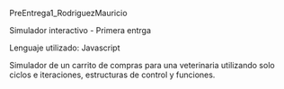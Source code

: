 PreEntrega1_RodriguezMauricio

Simulador interactivo - Primera entrga

Lenguaje utilizado: Javascript

Simulador de un carrito de compras para una veterinaria utilizando solo ciclos e iteraciones, estructuras de control y funciones.
